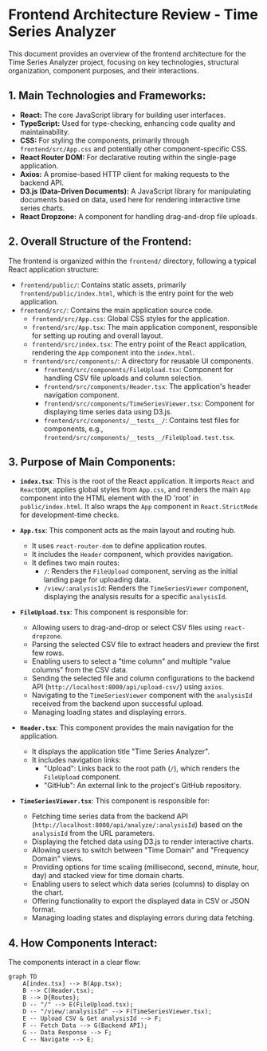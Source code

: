 # Frontend Architecture Review - Time Series Analyzer

This document provides an overview of the frontend architecture for the Time Series Analyzer project, focusing on key technologies, structural organization, component purposes, and their interactions.

## 1. Main Technologies and Frameworks:

*   **React:** The core JavaScript library for building user interfaces.
*   **TypeScript:** Used for type-checking, enhancing code quality and maintainability.
*   **CSS:** For styling the components, primarily through `frontend/src/App.css` and potentially other component-specific CSS.
*   **React Router DOM:** For declarative routing within the single-page application.
*   **Axios:** A promise-based HTTP client for making requests to the backend API.
*   **D3.js (Data-Driven Documents):** A JavaScript library for manipulating documents based on data, used here for rendering interactive time series charts.
*   **React Dropzone:** A component for handling drag-and-drop file uploads.

## 2. Overall Structure of the Frontend:

The frontend is organized within the `frontend/` directory, following a typical React application structure:

*   `frontend/public/`: Contains static assets, primarily `frontend/public/index.html`, which is the entry point for the web application.
*   `frontend/src/`: Contains the main application source code.
    *   `frontend/src/App.css`: Global CSS styles for the application.
    *   `frontend/src/App.tsx`: The main application component, responsible for setting up routing and overall layout.
    *   `frontend/src/index.tsx`: The entry point of the React application, rendering the `App` component into the `index.html`.
    *   `frontend/src/components/`: A directory for reusable UI components.
        *   `frontend/src/components/FileUpload.tsx`: Component for handling CSV file uploads and column selection.
        *   `frontend/src/components/Header.tsx`: The application's header navigation component.
        *   `frontend/src/components/TimeSeriesViewer.tsx`: Component for displaying time series data using D3.js.
        *   `frontend/src/components/__tests__/`: Contains test files for components, e.g., `frontend/src/components/__tests__/FileUpload.test.tsx`.

## 3. Purpose of Main Components:

*   **`index.tsx`**: This is the root of the React application. It imports `React` and `ReactDOM`, applies global styles from `App.css`, and renders the main `App` component into the HTML element with the ID 'root' in `public/index.html`. It also wraps the `App` component in `React.StrictMode` for development-time checks.

*   **`App.tsx`**: This component acts as the main layout and routing hub.
    *   It uses `react-router-dom` to define application routes.
    *   It includes the `Header` component, which provides navigation.
    *   It defines two main routes:
        *   `/`: Renders the `FileUpload` component, serving as the initial landing page for uploading data.
        *   `/view/:analysisId`: Renders the `TimeSeriesViewer` component, displaying the analysis results for a specific `analysisId`.

*   **`FileUpload.tsx`**: This component is responsible for:
    *   Allowing users to drag-and-drop or select CSV files using `react-dropzone`.
    *   Parsing the selected CSV file to extract headers and preview the first few rows.
    *   Enabling users to select a "time column" and multiple "value columns" from the CSV data.
    *   Sending the selected file and column configurations to the backend API (`http://localhost:8000/api/upload-csv/`) using `axios`.
    *   Navigating to the `TimeSeriesViewer` component with the `analysisId` received from the backend upon successful upload.
    *   Managing loading states and displaying errors.

*   **`Header.tsx`**: This component provides the main navigation for the application.
    *   It displays the application title "Time Series Analyzer".
    *   It includes navigation links:
        *   "Upload": Links back to the root path (`/`), which renders the `FileUpload` component.
        *   "GitHub": An external link to the project's GitHub repository.

*   **`TimeSeriesViewer.tsx`**: This component is responsible for:
    *   Fetching time series data from the backend API (`http://localhost:8000/api/analyze/:analysisId`) based on the `analysisId` from the URL parameters.
    *   Displaying the fetched data using D3.js to render interactive charts.
    *   Allowing users to switch between "Time Domain" and "Frequency Domain" views.
    *   Providing options for time scaling (millisecond, second, minute, hour, day) and stacked view for time domain charts.
    *   Enabling users to select which data series (columns) to display on the chart.
    *   Offering functionality to export the displayed data in CSV or JSON format.
    *   Managing loading states and displaying errors during data fetching.

## 4. How Components Interact:

The components interact in a clear flow:

```mermaid
graph TD
    A[index.tsx] --> B(App.tsx);
    B --> C(Header.tsx);
    B --> D{Routes};
    D -- "/" --> E(FileUpload.tsx);
    D -- "/view/:analysisId" --> F(TimeSeriesViewer.tsx);
    E -- Upload CSV & Get analysisId --> F;
    F -- Fetch Data --> G(Backend API);
    G -- Data Response --> F;
    C -- Navigate --> E;